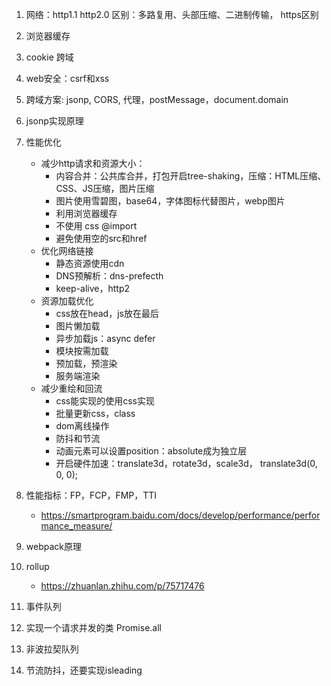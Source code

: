 1. 网络：http1.1 http2.0 区别：多路复用、头部压缩、二进制传输， https区别
2. 浏览器缓存
3. cookie 跨域
4. web安全：csrf和xss
5. 跨域方案: jsonp, CORS, 代理，postMessage，document.domain
6. jsonp实现原理
7. 性能优化
    + 减少http请求和资源大小：
        + 内容合并：公共库合并，打包开启tree-shaking，压缩：HTML压缩、CSS、JS压缩，图片压缩
        + 图片使用雪碧图，base64，字体图标代替图片，webp图片
        + 利用浏览器缓存
        + 不使用 css @import
        + 避免使用空的src和href
    + 优化网络链接
        + 静态资源使用cdn
        + DNS预解析：dns-prefecth
        + keep-alive，http2
    + 资源加载优化
        + css放在head，js放在最后
        + 图片懒加载
        + 异步加载js：async defer
        + 模块按需加载
        + 预加载，预渲染
        + 服务端渲染
    + 减少重绘和回流
        + css能实现的使用css实现
        + 批量更新css，class
        + dom离线操作
        + 防抖和节流
        + 动画元素可以设置position：absolute成为独立层
        + 开启硬件加速：translate3d，rotate3d，scale3d， translate3d(0, 0, 0);
8. 性能指标：FP，FCP，FMP，TTI
    + https://smartprogram.baidu.com/docs/develop/performance/performance_measure/

9. webpack原理
10. rollup
    + https://zhuanlan.zhihu.com/p/75717476
11. 事件队列
12. 实现一个请求并发的类 Promise.all
13. 非波拉契队列
14. 节流防抖，还要实现isleading
